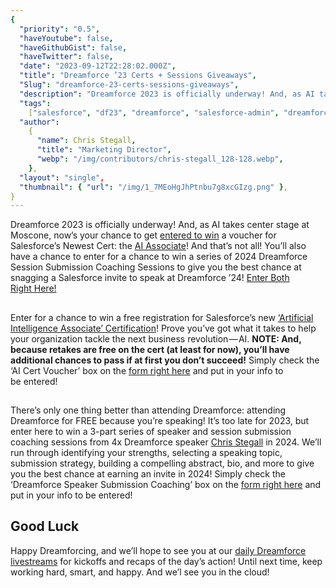```yaml
---
{
  "priority": "0.5",
  "haveYoutube": false,
  "haveGithubGist": false,
  "haveTwitter": false,
  "date": "2023-09-12T22:28:02.000Z",
  "title": "Dreamforce ’23 Certs + Sessions Giveaways",
  "Slug": "dreamforce-23-certs-sessions-giveaways",
  "description": "Dreamforce 2023 is officially underway! And, as AI takes center stage at Moscone, now’s your chance to get entered to win a voucher for Salesforce’s Newest Cert: the AI Associate!.",
  "tags":
    ["salesforce", "df23", "dreamforce", "salesforce-admin", "dreamforce-2023"],
  "author":
    {
      "name": Chris Stegall,
      "title": "Marketing Director",
      "webp": "/img/contributors/chris-stegall_128-128.webp",
    },
  "layout": "single",
  "thumbnail": { "url": "/img/1_7MEoHgJhPtnbu7g8xcGIzg.png" },
}
---
```


Dreamforce 2023 is officially underway! And, as AI takes center stage at Moscone, now’s your chance to get [entered to win](https://cloud.news.mambomerge.app/DF23_AI) a voucher for Salesforce’s Newest Cert: the [AI Associate](https://trailhead.salesforce.com/en/credentials/aiassociate)!
And that’s not all! You’ll also have a chance to enter for a chance to win a series of 2024 Dreamforce Session Submission Coaching Sessions to give you the best chance at snagging a Salesforce invite to speak at Dreamforce ’24!
[Enter Both Right Here!](https://cloud.news.mambomerge.app/DF23_AI)

##

Enter for a chance to win a free registration for Salesforce’s new [‘Artificial Intelligence Associate’ Certification](https://trailhead.salesforce.com/en/credentials/aiassociate)!
Prove you’ve got what it takes to help your organization tackle the next business revolution — AI.
**NOTE: And, because retakes are free on the cert (at least for now), you’ll have additional chances to pass if at first you don’t succeed!**
Simply check the ‘AI Cert Voucher’ box on the [form right here](https://cloud.news.mambomerge.app/DF23_AI) and put in your info to be entered!

##

There’s only one thing better than attending Dreamforce: attending Dreamforce for FREE because you’re speaking!
It’s too late for 2023, but enter here to win a 3-part series of speaker and session submission coaching sessions from 4x Dreamforce speaker [Chris Stegall](https://www.salesforce.com/trailblazer/profile) in 2024.
We’ll run through identifying your strengths, selecting a speaking topic, submission strategy, building a compelling abstract, bio, and more to give you the best chance at earning an invite in 2024!
Simply check the ‘Dreamforce Speaker Submission Coaching’ box on the [form right here](https://cloud.news.mambomerge.app/DF23_AI) and put in your info to be entered!

## Good Luck

Happy Dreamforcing, and we’ll hope to see you at our [daily Dreamforce livestreams](https://www.youtube.com/@MKPartners/streams) for kickoffs and recaps of the day’s action!
Until next time, keep working hard, smart, and happy. And we’l see you in the cloud!
